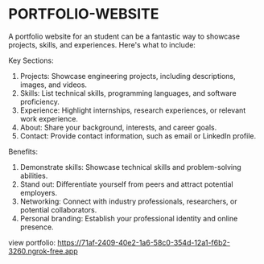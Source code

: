 # PORTFOLIO-WEBSITE
A portfolio website for an student can be a fantastic way to showcase projects, skills, and experiences. Here's what to include:

Key Sections:
1. Projects: Showcase engineering projects, including descriptions, images, and videos.
2. Skills: List technical skills, programming languages, and software proficiency.
3. Experience: Highlight internships, research experiences, or relevant work experience.
4. About: Share your background, interests, and career goals.
5. Contact: Provide contact information, such as email or LinkedIn profile.

Benefits:
1. Demonstrate skills: Showcase technical skills and problem-solving abilities.
2. Stand out: Differentiate yourself from peers and attract potential employers.
3. Networking: Connect with industry professionals, researchers, or potential collaborators.
4. Personal branding: Establish your professional identity and online presence.
   
view portfolio:
https://71af-2409-40e2-1a6-58c0-354d-12a1-f6b2-3260.ngrok-free.app
